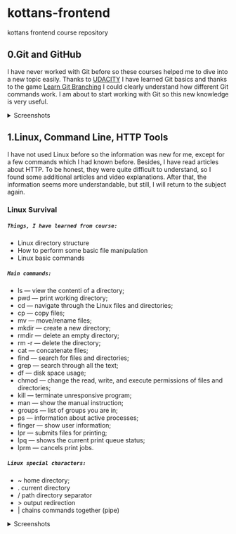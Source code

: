 # kottans-frontend
kottans frontend course repository

## 0.Git and GitHub
I have never worked with Git before so these courses helped me to dive into a new topic easily. Thanks to [UDACITY](https://classroom.udacity.com/courses/ud123) I have learned Git basics and thanks to the game [Learn Git Branching](https://learngitbranching.js.org/?locale=uk) I could clearly understand how different Git commands work. I am about to start working with Git so this new knowledge is very useful.

<details>
<summary>Screenshots</summary>

![](https://github.com/YuliiaHordiichuk/kottans-frontend/blob/main/task_git_github/udacity.png "UDACITY")
![](https://github.com/YuliiaHordiichuk/kottans-frontend/blob/main/task_git_github/learngitbranching.js.png "learngitbranching-1")
![](https://github.com/YuliiaHordiichuk/kottans-frontend/blob/main/task_git_github/learngitbranching.js-1.png "learngitbranching-2")
</details>

## 1.Linux, Command Line, HTTP Tools
I have not used Linux before so the information was new for me, except for a few commands which I had known before. Besides, I have read articles about HTTP. To be honest, they were quite difficult to understand, so I found some additional articles and video explanations. After that, the information seems more understandable, but still, I will return to the subject again. 

### Linux Survival

##### `Things, I have learned from course:` 
- Linux directory structure
- How to perform some basic file manipulation
- Linux basic commands 

##### `Main commands:` 
- ls — view the contentі of a directory; 
- pwd — print working directory; 
- cd — navigate through the Linux files and directories;
- cp — copy files; 
- mv — move/rename files; 
- mkdir — create a new directory;
- rmdir — delete an empty directory;
- rm -r — delete the directory; 
- cat — concatenate files; 
- find — search for files and directories; 
- grep — search through all the text;
- df — disk space usage; 
- chmod — change the read, write, and execute permissions of files and directories; 
- kill — terminate unresponsive program; 
- man — show the manual instruction; 
- groups — list of groups you are in; 
- ps — information about active processes; 
- finger — show user information; 
- lpr — submits files for printing; 
- lpq — shows the current print queue status; 
- lprm — cancels print jobs. 

##### `Linux special characters:`
- ~ home directory; 
- . current directory
- / path directory separator
- &gt; output redirection
- | chains commands together (pipe)

<details>
<summary>Screenshots</summary>

![](https://github.com/YuliiaHordiichuk/kottans-frontend/blob/main/task_linux_cli/quiz-1.png "quiz-1")
![](https://github.com/YuliiaHordiichuk/kottans-frontend/blob/main/task_linux_cli/quiz-2.png "quiz-2")
![](https://github.com/YuliiaHordiichuk/kottans-frontend/blob/main/task_linux_cli/quiz-3.png "quiz-3")
![](https://github.com/YuliiaHordiichuk/kottans-frontend/blob/main/task_linux_cli/quiz-4.png "quiz-4")
</details>











